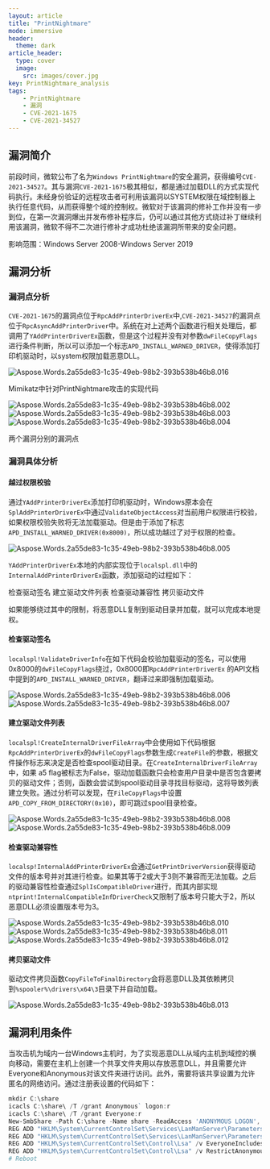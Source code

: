 ```yaml
---
layout: article
title: "PrintNightmare"
mode: immersive
header:
  theme: dark
article_header:
  type: cover
  image:
    src: images/cover.jpg
key: PrintNightmare_analysis
tags:
    - PrintNightmare
    - 漏洞
    - CVE-2021-1675
    - CVE-2021-34527
---
```


## 漏洞简介

前段时间，微软公布了名为`Windows PrintNightmare`的安全漏洞，获得编号`CVE-2021-34527`。其与漏洞`CVE-2021-1675`极其相似，都是通过加载DLL的方式实现代码执行。未经身份验证的远程攻击者可利用该漏洞以SYSTEM权限在域控制器上执行任意代码，从而获得整个域的控制权。微软对于该漏洞的修补工作并没有一步到位，在第一次漏洞爆出并发布修补程序后，仍可以通过其他方式绕过补丁继续利用该漏洞，微软不得不二次进行修补才成功杜绝该漏洞所带来的安全问题。

影响范围：Windows Server 2008-Windows Server 2019

## 漏洞分析

### 漏洞点分析

`CVE-2021-1675`的漏洞点位于`RpcAddPrinterDriverEx`中,`CVE-2021-34527`的漏洞点位于`RpcAsyncAddPrinterDriver`中。系统在对上述两个函数进行相关处理后，都调用了`YAddPrinterDriverEx`函数，但是这个过程并没有对参数`dwFileCopyFlags`进行条件判断，所以可以添加一个标志`APD_INSTALL_WARNED_DRIVER`，使得添加打印机驱动时，以system权限加载恶意DLL。

![Aspose.Words.2a55de83-1c35-49eb-98b2-393b538b46b8.016](https://cdn.jsdelivr.net/gh/dre4merp/Drawing-bed@main/images/Aspose.Words.2a55de83-1c35-49eb-98b2-393b538b46b8.016.png)

Mimikatz中针对PrintNightmare攻击的实现代码

![Aspose.Words.2a55de83-1c35-49eb-98b2-393b538b46b8.002](https://cdn.jsdelivr.net/gh/dre4merp/Drawing-bed@main/images/Aspose.Words.2a55de83-1c35-49eb-98b2-393b538b46b8.002.png)
![Aspose.Words.2a55de83-1c35-49eb-98b2-393b538b46b8.003](https://cdn.jsdelivr.net/gh/dre4merp/Drawing-bed@main/images/Aspose.Words.2a55de83-1c35-49eb-98b2-393b538b46b8.003.png)
![Aspose.Words.2a55de83-1c35-49eb-98b2-393b538b46b8.004](https://cdn.jsdelivr.net/gh/dre4merp/Drawing-bed@main/images/Aspose.Words.2a55de83-1c35-49eb-98b2-393b538b46b8.004.png)

两个漏洞分别的漏洞点

### 漏洞具体分析

#### 越过权限校验

通过`YAddPrinterDriverEx`添加打印机驱动时，Windows原本会在`SplAddPrinterDriverEx`中通过`ValidateObjectAccess`对当前用户权限进行校验，如果权限校验失败将无法加载驱动。但是由于添加了标志`APD_INSTALL_WARNED_DRIVER(0x8000)`，所以成功越过了对于权限的检查。

![Aspose.Words.2a55de83-1c35-49eb-98b2-393b538b46b8.005](https://cdn.jsdelivr.net/gh/dre4merp/Drawing-bed@main/images/Aspose.Words.2a55de83-1c35-49eb-98b2-393b538b46b8.005.png)

`YAddPrinterDriverEx`本地的内部实现位于`localspl.dll`中的`InternalAddPrinterDriverEx`函数，添加驱动的过程如下：

 检查驱动签名
 建立驱动文件列表
 检查驱动兼容性
 拷贝驱动文件

如果能够绕过其中的限制，将恶意DLL复制到驱动目录并加载，就可以完成本地提权。

#### 检查驱动签名

`localspl!ValidateDriverInfo`在如下代码会校验加载驱动的签名，可以使用0x8000的`dwFileCopyFlags`绕过，0x8000即`RpcAddPrinterDriverEx` 的API文档中提到的`APD_INSTALL_WARNED_DRIVER`，翻译过来即强制加载驱动。

![Aspose.Words.2a55de83-1c35-49eb-98b2-393b538b46b8.006](https://cdn.jsdelivr.net/gh/dre4merp/Drawing-bed@main/images/Aspose.Words.2a55de83-1c35-49eb-98b2-393b538b46b8.006.png)
![Aspose.Words.2a55de83-1c35-49eb-98b2-393b538b46b8.007](https://cdn.jsdelivr.net/gh/dre4merp/Drawing-bed@main/images/Aspose.Words.2a55de83-1c35-49eb-98b2-393b538b46b8.007.png)

#### 建立驱动文件列表

`localspl!CreateInternalDriverFileArray`中会使用如下代码根据`RpcAddPrinterDriverEx`的`dwFileCopyFlags`参数生成`CreateFile`的参数，根据文件操作标志来决定是否检查spool驱动目录。在`CreateInternalDriverFileArray`中，如果 a5 flag被标志为False，驱动加载函数只会检查用户目录中是否包含要拷贝的驱动文件；否则，函数会尝试到spool驱动目录寻找目标驱动，这将导致列表建立失败。通过分析可以发现，在`FileCopyFlags`中设置`APD_COPY_FROM_DIRECTORY(0x10)`，即可跳过spool目录检查。

![Aspose.Words.2a55de83-1c35-49eb-98b2-393b538b46b8.008](https://cdn.jsdelivr.net/gh/dre4merp/Drawing-bed@main/images/Aspose.Words.2a55de83-1c35-49eb-98b2-393b538b46b8.008.png)
![Aspose.Words.2a55de83-1c35-49eb-98b2-393b538b46b8.009](https://cdn.jsdelivr.net/gh/dre4merp/Drawing-bed@main/images/Aspose.Words.2a55de83-1c35-49eb-98b2-393b538b46b8.009.png)

#### 检查驱动兼容性

`localsp!InternalAddPrinterDriverEx`会通过`GetPrintDriverVersion`获得驱动文件的版本号并对其进行检查。如果其等于2或大于3则不兼容而无法加载。之后的驱动兼容性检查通过`SplIsCompatibleDriver`进行，而其内部实现`ntprint!InternalCompatibleInfDriverCheck`又限制了版本号只能大于2，所以恶意DLL必须设置版本号为3。

![Aspose.Words.2a55de83-1c35-49eb-98b2-393b538b46b8.010](https://cdn.jsdelivr.net/gh/dre4merp/Drawing-bed@main/images/Aspose.Words.2a55de83-1c35-49eb-98b2-393b538b46b8.010.png)
![Aspose.Words.2a55de83-1c35-49eb-98b2-393b538b46b8.011](https://cdn.jsdelivr.net/gh/dre4merp/Drawing-bed@main/images/Aspose.Words.2a55de83-1c35-49eb-98b2-393b538b46b8.011.png)
![Aspose.Words.2a55de83-1c35-49eb-98b2-393b538b46b8.012](https://cdn.jsdelivr.net/gh/dre4merp/Drawing-bed@main/images/Aspose.Words.2a55de83-1c35-49eb-98b2-393b538b46b8.012.png)

#### 拷贝驱动文件

驱动文件拷贝函数`CopyFileToFinalDirectory`会将恶意DLL及其依赖拷贝到`%spooler%\drivers\x64\3`目录下并自动加载。

![Aspose.Words.2a55de83-1c35-49eb-98b2-393b538b46b8.013](https://cdn.jsdelivr.net/gh/dre4merp/Drawing-bed@main/images/Aspose.Words.2a55de83-1c35-49eb-98b2-393b538b46b8.013.png)

## 漏洞利用条件

当攻击机为域内一台Windows主机时，为了实现恶意DLL从域内主机到域控的横向移动，需要在主机上创建一个共享文件夹用以存放恶意DLL，并且需要允许Everyone和Anonymous对该文件夹进行访问。此外，需要将该共享设置为允许匿名的网络访问。通过注册表设置的代码如下：

``` powershell
mkdir C:\share
icacls C:\share\ /T /grant Anonymous` logon:r
icacls C:\share\ /T /grant Everyone:r
New-SmbShare -Path C:\share -Name share -ReadAccess 'ANONYMOUS LOGON','Everyone'
REG ADD "HKLM\System\CurrentControlSet\Services\LanManServer\Parameters" /v NullSessionPipes /t REG_MULTI_SZ /d srvsvc /f 
REG ADD "HKLM\System\CurrentControlSet\Services\LanManServer\Parameters" /v NullSessionShares /t REG_MULTI_SZ /d share /f
REG ADD "HKLM\System\CurrentControlSet\Control\Lsa" /v EveryoneIncludesAnonymous /t REG_DWORD /d 1 /f
REG ADD "HKLM\System\CurrentControlSet\Control\Lsa" /v RestrictAnonymous /t REG_DWORD /d 0 /f
# Reboot
```
